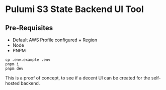 # Pulumi S3 State Backend UI Tool

## Pre-Requisites
- Default AWS Profile configured + Region
- Node
- PNPM

```
cp .env.example .env
pnpm i
pnpm dev
```

This is a proof of concept, to see if a decent UI can be created for the 
self-hosted backend.
